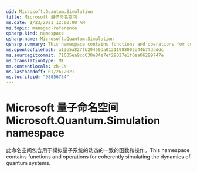 ```yaml
---
uid: Microsoft.Quantum.Simulation
title: Microsoft 量子命名空间
ms.date: 1/23/2021 12:00:00 AM
ms.topic: managed-reference
qsharp.kind: namespace
qsharp.name: Microsoft.Quantum.Simulation
qsharp.summary: This namespace contains functions and operations for coherently simulating the dynamics of quantum systems.
ms.openlocfilehash: a13e5a827fb29450da01311988002e44b7fdaddc
ms.sourcegitcommit: 71605ea9cc630e84e7ef29027e1f0ea06299747e
ms.translationtype: MT
ms.contentlocale: zh-CN
ms.lasthandoff: 01/26/2021
ms.locfileid: "98856754"
---
```

# <a name="microsoftquantumsimulation-namespace"></a><span data-ttu-id="ffdc8-102">Microsoft 量子命名空间</span><span class="sxs-lookup"><span data-stu-id="ffdc8-102">Microsoft.Quantum.Simulation namespace</span></span>

<span data-ttu-id="ffdc8-103">此命名空间包含用于模拟量子系统的动态的一致的函数和操作。</span><span class="sxs-lookup"><span data-stu-id="ffdc8-103">This namespace contains functions and operations for coherently simulating the dynamics of quantum systems.</span></span>

